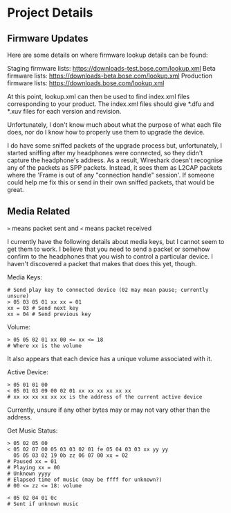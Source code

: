 Project Details
===============

Firmware Updates
----------------

Here are some details on where firmware lookup details can be found:

Staging firmware lists: https://downloads-test.bose.com/lookup.xml
Beta firmware lists: https://downloads-beta.bose.com/lookup.xml
Production firmware lists: https://downloads.bose.com/lookup.xml

At this point, lookup.xml can then be used to find index.xml files
corresponding to your product. The index.xml files should give *.dfu and *.xuv
files for each version and revision.

Unfortunately, I don't know much about what the purpose of what each file does,
nor do I know how to properly use them to upgrade the device.

I do have some sniffed packets of the upgrade process but, unfortunately, I
started sniffing after my headphones were connected, so they didn't capture the
headphone's address. As a result, Wireshark doesn't recognise any of the
packets as SPP packets. Instead, it sees them as L2CAP packets where the 'Frame
is out of any "connection handle" session'. If someone could help me fix this
or send in their own sniffed packets, that would be great.

Media Related
-------------

`>` means packet sent and `<` means packet received

I currently have the following details about media keys, but I cannot seem to
get them to work. I believe that you need to send a packet or somehow confirm
to the headphones that you wish to control a particular device. I haven't
discovered a packet that makes that does this yet, though.

Media Keys:

```text
# Send play key to connected device (02 may mean pause; currently unsure)
> 05 03 05 01 xx xx = 01
xx = 03 # Send next key
xx = 04 # Send previous key
```

Volume:

```text
> 05 05 02 01 xx 00 <= xx <= 18
# Where xx is the volume
```

It also appears that each device has a unique volume associated with it.

Active Device:

```text
> 05 01 01 00
< 05 01 03 09 00 02 01 xx xx xx xx xx xx
# xx xx xx xx xx xx is the address of the current active device
```

Currently, unsure if any other bytes may or may not vary other than the
address.

Get Music Status:

```text
> 05 02 05 00
< 05 02 07 00 05 03 03 02 01 fe 05 04 03 03 xx yy yy
  05 05 03 02 19 0b zz 06 07 00 xx = 02
# Paused xx = 01
# Playing xx = 00
# Unknown yyyy
# Elapsed time of music (may be ffff for unknown?)
# 00 <= zz <= 18: volume
```

```text
< 05 02 04 01 0c
# Sent if unknown music
```
